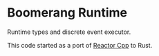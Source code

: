 # Boomerang Runtime

Runtime types and discrete event executor.

This code started as a port of [Reactor Cpp](https://github.com/tud-ccc/reactor-cpp) to Rust.